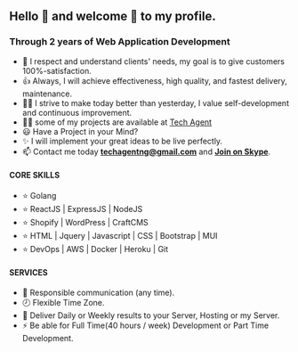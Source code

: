 ## Hello 👋 and welcome 🎉 to my profile.

### Through 2 years of Web Application Development
- 🚀 I respect and understand clients' needs, my goal is to give customers 100%-satisfaction.
- 👍 Always, I will achieve effectiveness, high quality, and fastest delivery, maintenance.
- 👨‍🎓 I strive to make today better than yesterday, I value self-development and continuous improvement.
- 👨‍💻 some of my projects are available at [Tech Agent](https://github.com/techagentng/)
- 😃 Have a Project in your Mind?
- ✨ I will implement your great ideas to be live perfectly.
- 📫 Contact me today **techagentng@gmail.com** and **[Join on Skype](https://join.skype.com/invite/fpKS7tllpzbq)**.

#### CORE SKILLS
- ⭐ Golang
- ⭐ ReactJS | ExpressJS | NodeJS 
- ⭐ Shopify | WordPress | CraftCMS
- ⭐ HTML | Jquery | Javascript | CSS | Bootstrap | MUI
- ⭐ DevOps | AWS | Docker | Heroku | Git
#### SERVICES
- 💬 Responsible communication (any time).
- 🕗 Flexible Time Zone.
- 🚚 Deliver Daily or Weekly results to your Server, Hosting or my Server.
- ⚡ Be able for Full Time(40 hours / week) Development or Part Time Development.

<!-- <p align="center">
    <img src="https://github-profile-trophy.vercel.app/?username=devdreamsolution&column=7&theme=onedark"/>
</p> -->
